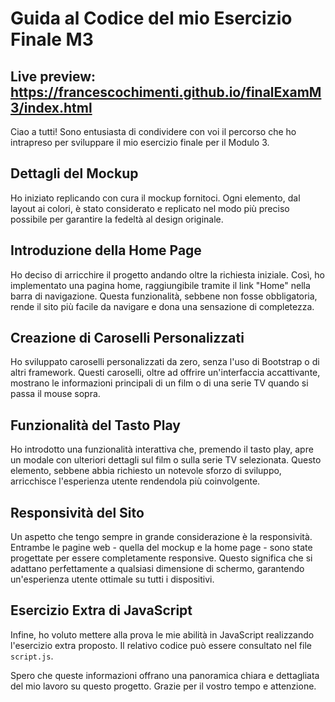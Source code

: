 # Guida al Codice del mio Esercizio Finale M3
## Live preview: https://francescochimenti.github.io/finalExamM3/index.html
Ciao a tutti! Sono entusiasta di condividere con voi il percorso che ho intrapreso per sviluppare il mio esercizio finale per il Modulo 3.

## Dettagli del Mockup

Ho iniziato replicando con cura il mockup fornitoci. Ogni elemento, dal layout ai colori, è stato considerato e replicato nel modo più preciso possibile per garantire la fedeltà al design originale.

## Introduzione della Home Page

Ho deciso di arricchire il progetto andando oltre la richiesta iniziale. Così, ho implementato una pagina home, raggiungibile tramite il link "Home" nella barra di navigazione. Questa funzionalità, sebbene non fosse obbligatoria, rende il sito più facile da navigare e dona una sensazione di completezza.

## Creazione di Caroselli Personalizzati

Ho sviluppato caroselli personalizzati da zero, senza l'uso di Bootstrap o di altri framework. Questi caroselli, oltre ad offrire un'interfaccia accattivante, mostrano le informazioni principali di un film o di una serie TV quando si passa il mouse sopra.

## Funzionalità del Tasto Play

Ho introdotto una funzionalità interattiva che, premendo il tasto play, apre un modale con ulteriori dettagli sul film o sulla serie TV selezionata. Questo elemento, sebbene abbia richiesto un notevole sforzo di sviluppo, arricchisce l'esperienza utente rendendola più coinvolgente.

## Responsività del Sito

Un aspetto che tengo sempre in grande considerazione è la responsività. Entrambe le pagine web - quella del mockup e la home page - sono state progettate per essere completamente responsive. Questo significa che si adattano perfettamente a qualsiasi dimensione di schermo, garantendo un'esperienza utente ottimale su tutti i dispositivi.

## Esercizio Extra di JavaScript

Infine, ho voluto mettere alla prova le mie abilità in JavaScript realizzando l'esercizio extra proposto. Il relativo codice può essere consultato nel file `script.js`.

Spero che queste informazioni offrano una panoramica chiara e dettagliata del mio lavoro su questo progetto. Grazie per il vostro tempo e attenzione.

